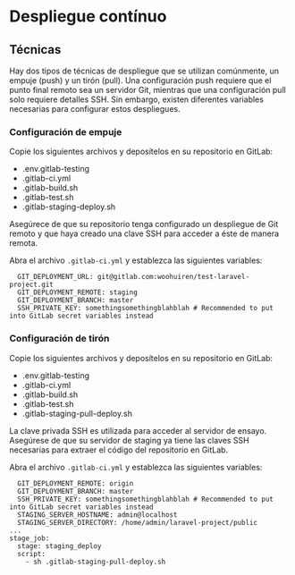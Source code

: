 # Despliegue contínuo

## Técnicas

Hay dos tipos de técnicas de despliegue que se utilizan comúnmente, un empuje (push) y un tirón (pull). Una configuración push requiere que el punto final remoto sea un servidor Git, mientras que una configuración pull solo requiere detalles SSH. Sin embargo, existen diferentes variables necesarias para configurar estos despliegues.

### Configuración de empuje

Copie los siguientes archivos y deposítelos en su repositorio en GitLab:

* .env.gitlab-testing
* .gitlab-ci.yml
* .gitlab-build.sh
* .gitlab-test.sh
* .gitlab-staging-deploy.sh

Asegúrece de que su repositorio tenga configurado un despliegue de Git remoto y que haya creado una clave SSH para acceder a éste de manera remota.

Abra el archivo `.gitlab-ci.yml` y establezca las siguientes variables:

```
  GIT_DEPLOYMENT_URL: git@gitlab.com:woohuiren/test-laravel-project.git
  GIT_DEPLOYMENT_REMOTE: staging
  GIT_DEPLOYMENT_BRANCH: master
  SSH_PRIVATE_KEY: somethingsomethingblahblah # Recommended to put into GitLab secret variables instead
```

### Configuración de tirón

Copie los siguientes archivos y deposítelos en su repositorio en GitLab:

* .env.gitlab-testing
* .gitlab-ci.yml
* .gitlab-build.sh
* .gitlab-test.sh
* .gitlab-staging-pull-deploy.sh

La clave privada SSH es utilizada para acceder al servidor de ensayo. Asegúrese de que su servidor de staging ya tiene las claves SSH necesarias para extraer el código del repositorio en GitLab.

Abra el archivo `.gitlab-ci.yml` y establezca las siguientes variables:

```
  GIT_DEPLOYMENT_REMOTE: origin
  GIT_DEPLOYMENT_BRANCH: master
  SSH_PRIVATE_KEY: somethingsomethingblahblah # Recommended to put into GitLab secret variables instead
  STAGING_SERVER_HOSTNAME: admin@localhost
  STAGING_SERVER_DIRECTORY: /home/admin/laravel-project/public
...
stage_job:
  stage: staging_deploy
  script:
    - sh .gitlab-staging-pull-deploy.sh
```